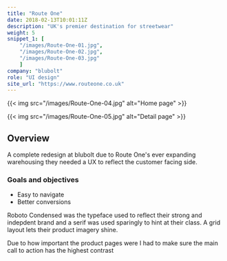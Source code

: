 ```yaml
---
title: "Route One"
date: 2018-02-13T10:01:11Z
description: "UK's premier destination for streetwear"
weight: 5
snippet_1: [
    "/images/Route-One-01.jpg",
    "/images/Route-One-02.jpg",
    "/images/Route-One-03.jpg"
    ]
company: "blubolt"
role: "UI design"
site_url: "https://www.routeone.co.uk"
---
```


{{< img src="/images/Route-One-04.jpg" alt="Home page" >}}

{{< img src="/images/Route-One-05.jpg" alt="Detail page" >}}

## Overview

A complete redesign at blubolt due to Route One's ever expanding warehousing they needed a UX to reflect the customer facing side.

### Goals and objectives

* Easy to navigate
* Better conversions

Roboto Condensed was the typeface used to reflect their strong and indepdent brand and a serif was used sparingly to hint at their class. A grid layout lets their product imagery shine.

Due to how important the product pages were I had to make sure the main call to action has the highest contrast